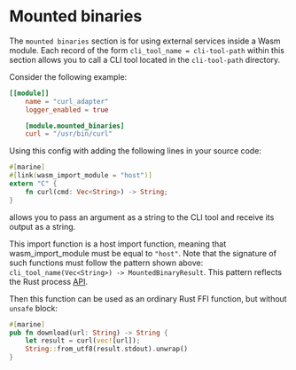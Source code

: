 # Mounted binaries

The `mounted binaries` section is for using external services inside a Wasm module. Each record of the form `cli_tool_name = cli-tool-path` within this section allows you to call a CLI tool located in the `cli-tool-path` directory.

Consider the following example:

```toml
[[module]]
    name = "curl_adapter"
    logger_enabled = true

    [module.mounted_binaries]
    curl = "/usr/bin/curl"
```

&#x20;Using this config with adding the following lines in your source code:

```rust
#[marine]
#[link(wasm_import_module = "host")]
extern "C" {
    fn curl(cmd: Vec<String>) -> String;
}
```

allows you to pass an argument as a string to the CLI tool and receive its output as a string.&#x20;

This import function is a host import function, meaning that wasm\_import\_module must be equal to `"host"`. Note that the signature of such functions must follow the pattern shown above: `cli_tool_name(Vec<String>) -> MountedBinaryResult`. This pattern reflects the Rust process [API](https://doc.rust-lang.org/std/process/index.html).

Then this function can be used as an ordinary Rust FFI function, but without `unsafe` block:

```rust
#[marine]
pub fn download(url: String) -> String {
    let result = curl(vec![url]);
    String::from_utf8(result.stdout).unwrap()
}
```
